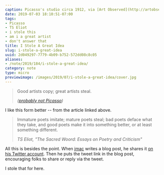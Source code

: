 ```yaml
---
caption: Picasso's studio circa 1912, via [Art Observed](http://artobserved.com/2011/03/go-see-new-york-picasso-guitars-1912-1914-at-the-moma-through-june-06-2011/)
date: 2019-07-03 18:10:51-07:00
tags:
- Picasso
- TS Eliot
- i stole this
- am i a great artist
- don't answer that
title: I Stole A Great Idea
slug: i-stole-a-great-idea
uuid: 2d049297-7779-4b09-b752-572dd08c8c05
aliases:
- /note/2019/184/i-stole-a-great-idea/
category: note
type: micro
previewimage: /images/2019/07/i-stole-a-great-idea/cover.jpg
---
```

> Good artists copy; great artists steal.
>
> <cite>([probably not Picasso](https://quoteinvestigator.com/2013/03/06/artists-steal/))</cite>

I like this form better -- from the article linked above.

> Immature poets imitate; mature poets steal; bad poets deface what they take,
> and good poets make it into something better, or at least something different.
>
> <cite>TS Eliot, "The Sacred Woord: Essays on Poetry and Criticism"</cite>

All this is besides the point. When [jmac][] writes a blog post, he shares it [on his Twitter account][]. Then he puts the tweet link in the blog post, encouraging folks to share or reply via the tweet.

I stole that for here.

[jmac]: https://jmac.org/
[on his Twitter account]: https://twitter.com/jmacdotorg
